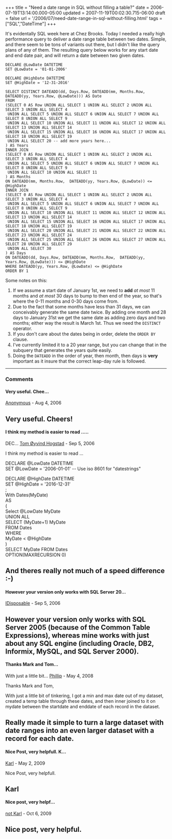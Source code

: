 +++
title = "Need a date range in SQL without filling a table?"
date = 2006-07-19T13:14:00.000-05:00
updated = 2007-11-19T00:02:30.715-06:00
draft = false
url = '/2006/07/need-date-range-in-sql-without-filling.html'
tags = ["SQL","DateTime"]
+++

It's evidentally SQL week here at Chez Brooks. Today I needed a really high performance query to deliver a date range table between two dates. Simple, and there seem to be tons of variants out there, but I didn't like the query plans of any of them. The resulting query below works for any start date and end date pair, and will return a date between two given dates.

```
DECLARE @LowDate DATETIME
SET @LowDate = '01-01-2006'

DECLARE @HighDate DATETIME
SET @HighDate = '12-31-2016'

SELECT DISTINCT DATEADD(dd, Days.Row, DATEADD(mm, Months.Row, DATEADD(yy, Years.Row, @LowDate))) AS Date
FROM
(SELECT 0 AS Row UNION ALL SELECT 1 UNION ALL SELECT 2 UNION ALL SELECT 3 UNION ALL SELECT 4
 UNION ALL SELECT 5 UNION ALL SELECT 6 UNION ALL SELECT 7 UNION ALL SELECT 8 UNION ALL SELECT 9
 UNION ALL SELECT 10 UNION ALL SELECT 11 UNION ALL SELECT 12 UNION ALL SELECT 13 UNION ALL SELECT 14
 UNION ALL SELECT 15 UNION ALL SELECT 16 UNION ALL SELECT 17 UNION ALL SELECT 18 UNION ALL SELECT 19
 UNION ALL SELECT 20 -- add more years here...
) AS Years
INNER JOIN
(SELECT 0 AS Row UNION ALL SELECT 1 UNION ALL SELECT 2 UNION ALL SELECT 3 UNION ALL SELECT 4
 UNION ALL SELECT 5 UNION ALL SELECT 6 UNION ALL SELECT 7 UNION ALL SELECT 8 UNION ALL SELECT 9
 UNION ALL SELECT 10 UNION ALL SELECT 11
) AS Months
ON DATEADD(mm, Months.Row,  DATEADD(yy, Years.Row, @LowDate)) <= @HighDate 
INNER JOIN
(SELECT 0 AS Row UNION ALL SELECT 1 UNION ALL SELECT 2 UNION ALL SELECT 3 UNION ALL SELECT 4
 UNION ALL SELECT 5 UNION ALL SELECT 6 UNION ALL SELECT 7 UNION ALL SELECT 8 UNION ALL SELECT 9
 UNION ALL SELECT 10 UNION ALL SELECT 11 UNION ALL SELECT 12 UNION ALL SELECT 13 UNION ALL SELECT 14
 UNION ALL SELECT 15 UNION ALL SELECT 16 UNION ALL SELECT 17 UNION ALL SELECT 18 UNION ALL SELECT 19
 UNION ALL SELECT 20 UNION ALL SELECT 21 UNION ALL SELECT 22 UNION ALL SELECT 23 UNION ALL SELECT 24
 UNION ALL SELECT 25 UNION ALL SELECT 26 UNION ALL SELECT 27 UNION ALL SELECT 28 UNION ALL SELECT 29
 UNION ALL SELECT 30
) AS Days
ON DATEADD(dd, Days.Row, DATEADD(mm, Months.Row,  DATEADD(yy, Years.Row, @LowDate))) <= @HighDate
WHERE DATEADD(yy, Years.Row, @LowDate) <= @HighDate
ORDER BY 1
```

Some notes on this:

1.  If we assume a start date of January 1st, we need to **add** _at most_ 11 months and _at most_ 30 days to bump to then end of the year, so that's where the 0-11 months and 0-30 days come from.
2.  Due to the fact that some months have less than 31 days, we can conceivably generate the same date twice. By adding one month and 28 days to January 31st we get the same date as adding zero days and two months; either way the result is March 1st. Thus we need the `DISTINCT` operator.
3.  If you don't care about the dates being in order, delete the `ORDER BY` clause.
4.  I've currently limited it to a 20 year range, but you can change that in the subquery that generates the years quite easily.
5.  Doing the `DATEADD` in the order of year, then month, then days is **very** important as it insure that the correct leap-day rule is followed.

---

### Comments

#### Very useful. Chee…

[Anonymous](mailto:noreply@blogger.com) - <time datetime="2006-08-03T10:44:00.000-05:00">Aug 4, 2006</time>

Very useful. Cheers!
---

#### I think my method is easier to read ..…


  
DEC...
[Tom Øyvind Hogstad](https://www.blogger.com/profile/14958448086518497717 "noreply@blogger.com") - <time datetime="2006-09-08T06:40:00.000-05:00">Sep 5, 2006</time>

I think my method is easier to read ...  
  
DECLARE @LowDate DATETIME  
SET @LowDate = '2006-01-01' -- Use iso 8601 for "datestrings"  
  
DECLARE @HighDate DATETIME  
SET @HighDate = '2016-12-31'  
;  
With Dates(MyDate)  
AS  
(  
Select @LowDate MyDate  
UNION ALL  
SELECT (MyDate+1) MyDate  
FROM Dates  
WHERE  
MyDate < @HighDate  
)  
SELECT MyDate FROM Dates  
OPTION(MAXRECURSION 0)  
  
And theres really not much of a speed difference :-)
---

#### However your version only works with SQL Server 20…


[IDisposable](https://www.blogger.com/profile/02275315449689041289 "noreply@blogger.com") - <time datetime="2006-09-08T11:59:00.000-05:00">Sep 5, 2006</time>

However your version only works with SQL Server 2005 (because of the Common Table Expressions), whereas mine works with just about any SQL engine (including Oracle, DB2, Informix, MySQL, and SQL Server 2000).
---

#### Thanks Mark and Tom…


  
With just a little bit...
[Phillip](https://www.blogger.com/profile/01263659264930752471 "noreply@blogger.com") - <time datetime="2008-05-01T10:53:00.000-05:00">May 4, 2008</time>

Thanks Mark and Tom,  
  
With just a little bit of tinkering, I got a min and max date out of my dataset, created a temp table through these dates, and then inner joined to it on mydate between the startdate and enddate of each record in the dataset.  
  
Really made it simple to turn a large dataset with date ranges into an even larger dataset with a record for each date.
---

#### Nice Post, very helpfull. K…


[Karl](http://www.directplanning.com "noreply@blogger.com") - <time datetime="2009-05-19T04:22:00.000-05:00">May 2, 2009</time>

Nice Post, very helpfull.  
  
Karl
---

#### Nice post, very helpf…


[not Karl]( "noreply@blogger.com") - <time datetime="2009-10-31T17:07:19.000-05:00">Oct 6, 2009</time>

Nice post, very helpful.
---
